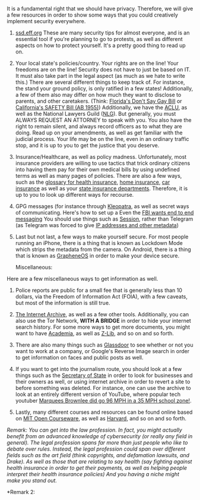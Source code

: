 It is a fundamental right that we should have privacy. Therefore, we will give a few resources in order to show some ways that you could creatively implement security everywhere.

1. [ssd.eff.org](https://ssd.eff.org/) These are many security tips for almost everyone, and is an essential tool if you're planning to go to protests, as well as different aspects on how to protect yourself. It's a pretty good thing to read up on.

2. Your local state's policies/country. Your rights are on the line! Your freedoms are on the line! Security does not have to just be based on IT. It must also take part in the legal aspect (as much as we hate to write this.) There are several different things to keep track of. For instance, the stand your ground policy, is only ratified in a few states! Additionally, a few of them also may differ on how much they want to disclose to parents, and other caretakers. (Think: [Florida's Don't Say Gay Bill](https://en.m.wikipedia.org/wiki/Florida_Parental_Rights_in_Education_Act) or [California's SAFETY Bill (AB 1955)](https://www.cde.ca.gov/nr/ne/yr24/yr24rel37.asp#:~:text=The%20SAFETY%20Act%20provides%20critical,to%20forcibly%20out%20a%20student.)) Additionally, we have the [ACLU](https://www.aclu.org/issues/juvenile-justice), as well as the National Lawyers Guild ([NLG](https://www.nlg.org/)). But generally, you must ALWAYS REQUEST AN ATTORNEY to speak with you. You also have the right to remain silent, and always record officers as to what they are doing. Read up on your amendments, as well as get familiar with the judicial process. Your life may be on the line, even in an ordinary traffic stop, and it is up to you to get the justice that you deserve.
   
3. Insurance/Healthcare, as well as policy madness. Unfortunately, most insurance providers are willing to use tactics that trick ordinary citizens into having them pay for their own medical bills by using undefined terms as well as many pages of policies. There are also a few ways, such as the [glossary for health insurance](https://www.healthcare.gov/glossary/), [home insurance](https://www.grinnellmutual.com/home-safety-tips-resources/home-insurance-terms-explained), [car insurance](https://www.grinnellmutual.com/auto-safety-tips-resources/car-insurance-terms-explained) as well as your [state insurance departments](https://content.naic.org/state-insurance-departments). Therefore, it is up to you to look up different ways for recourse.

4. GPG messages (for instance through [Kleopatra](https://apps.kde.org/kleopatra/), as well as secret ways of communicating. Here's how to set up a  Even the [FBI wants end to end messaging](https://www.keepersecurity.com/blog/2024/12/31/what-to-know-about-the-fbis-warning-encouraging-encrypted-messaging/#:~:text=Instead%20of%20relying%20on%20insecure,use%20to%20protect%20your%20data.) You should use things such as [Session](https://getsession.org/), rather than Telegram (as Telegram was forced to give [IP addresses and other metadata](https://thehackernews.com/2024/09/telegram-agrees-to-share-user-data-with.html))

5. Last but not last, a few ways to make yourself secure. For most people running an iPhone, there is a thing that is known as Lockdown Mode which strips the metadata from the camera. On Android, there is a thing that is known as [GrapheneOS](https://grapheneos.org/) in order to make your device secure.

   Miscellaneous:

Here are a few miscellaneous ways to get information as well.

1. Police reports are public for a small fee that is generally less than 10 dollars, via the Freedom of Information Act (FOIA), with a few caveats, but most of the information is still true.
   
2. [The Internet Archive](https://web.archive.org/), as well as a few other tools. Additionally, you can also use the Tor Network, **WITH A BRIDGE** in order to hide your internet search history. For some more ways to get more documents, you might want to have [Academia](https://www.academia.edu/), as well as [Z-Lib](https://z-lib.io/), and so on and so forth.

3. There are also many things such as [Glassdoor](https://www.glassdoor.com/index.htm) to see whether or not you want to work at a company, or Google's Reverse Image search in order to get information on faces and public posts as well. 

4. If you want to get into the journalism route, you should look at a few things such as the [Secretary of State](https://www.lendingtree.com/business/secretary-of-state-business-search/) in order to look for businesses and their owners as well, or using internet archive in order to revert a site to before something was deleted. For instance, one can use the archive to look at an entirely different version of YouTube, where popular tech youtuber [Marquees Brownlee did go 96 MPH in a 35 MPH school zone!](https://www.youtube.com/watch?v=Pg09cyX2wss).

5. Lastly, many different courses and resources can be found online based on [MIT Open Courseware](https://www.youtube.com/@mitocw), as well as [Harvard](https://www.youtube.com/@harvard/playlists), and so on and so forth.

*Remark: You can get into the law profession. In fact, you might actually benefit from an advanced knowledge of cybersecurity (or really any field in general). The legal profession spans far more than just people who like to debate over rules. Instead, the legal profession could span over different fields such as the art field (think copyrights, and defamation lawsuits, and Drake). As well as those that are relating to say health (say fighting against health insurance in order to get their payments, as well as helping people interpret their health insurance policies) And you having a niche might make you stand out.*

*Remark 2: 

